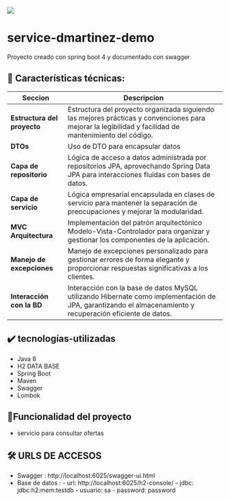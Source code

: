 <p align="left">
   <img src="https://img.shields.io/badge/STATUS-EN%20FINISHED-green">
</p>

# service-dmartinez-demo

  Proyecto creado con spring boot 4 y documentado con swagger 

## <a name="caracteristicas"></a> 📎 Características técnicas:

| Seccion                        | Descripcion                                                                                                                                                 |
|--------------------------------|-------------------------------------------------------------------------------------------------------------------------------------------------------------|
| **Estructura del proyecto**    | Estructura del proyecto organizada siguiendo las mejores prácticas y convenciones para mejorar la legibilidad y facilidad de mantenimiento del código.      |
| **DTOs**                       | Uso de DTO para encapsular datos                                                                                                                            |
| **Capa de repositorio**        | Lógica de acceso a datos administrada por repositorios JPA, aprovechando Spring Data JPA para interacciones fluidas con bases de datos.                     |
| **Capa de servicio**           | 	Lógica empresarial encapsulada en clases de servicio para mantener la separación de preocupaciones y mejorar la modularidad.                               |
| **MVC Arquitectura**           |Implementación del patrón arquitectónico Modelo-Vista-Controlador para organizar y gestionar los componentes de la aplicación.                               |
| **Manejo de excepciones**      | Manejo de excepciones personalizado para gestionar errores de forma elegante y proporcionar respuestas significativas a los clientes.                       |
| **Interacción con la BD**      | Interacción con la base de datos MySQL utilizando Hibernate como implementación de JPA, garantizando el almacenamiento y recuperación eficiente de datos.   |

## ✔️ tecnologías-utilizadas
- Java 8
- H2 DATA BASE
- Spring Boot
- Maven
- Swagger
- Lombok
  
## :hammer:Funcionalidad del proyecto

-  servicio para consultar ofertas

## 🛠️ URLS DE ACCESOS
- Swagger : http://localhost:6025/swagger-ui.html
- Base de datos :
                 - url: http://localhost:6025/h2-console/
                 - jdbc: jdbc:h2:mem:testdb
                 - usuario: sa
                 - password: password
